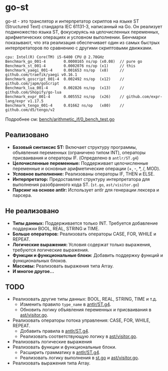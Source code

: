 # go-st

go-st - это транслятор и интерпретатор скриптов на языке ST (Structured Text) стандарта IEC 61131-3, написанный на Go. Он реализует подмножество языка ST, фокусируясь на целочисленных переменных, арифметических операциях и условном выполнении. Бенчмарки показывают, что эта реализация обеспечивает один из самых быстрых интерпретаторов по сравнению с другими скриптовыми движками.

```
cpu: Intel(R) Core(TM) i5-6400 CPU @ 2.70GHz
Benchmark_go_001-4        0.0000165 ns/op (x0.08)  // pure go
Benchmark_st_001-4        0.0002076 ns/op (x1)     // this
Benchmark_yaegi_001-4     0.001653 ns/op  (x8)     // github.com/traefik/yaegi v0.16.1
Benchmark_goscript_001-4  0.002492 ns/op  (x12)    // github.com/japm/goScript
Benchmark_lua_001-4       0.002826 ns/op  (x13)    // github.com/Shopify/go-lua
Benchmark_expr_001-4      0.005552 ns/op  (x26)    // github.com/expr-lang/expr v1.17.5
Benchmark_tengo_001-4     0.01662 ns/op   (x80)    // github.com/d5/tengo/v2
```
Подробнее см: [bench/arithmetic_if/0_bench_test.go](https://github.com/slonegd/go-st/blob/main/bench/arithmetic_if/0_bench_test.go)

## Реализовано

*   **Базовый синтаксис ST:** Включает структуру программы, объявления переменных (ограничено типом INT), операторы присваивания и операторы IF. (Определено в `antlr/ST.g4`)
*   **Целочисленные переменные:** Поддерживает целочисленные переменные и основные арифметические операции (+, -, \*, /, MOD).
*   **Условное выполнение:** Реализованы операторы IF, THEN и ELSE.
*   **Интерпретатор:** Предоставляет структуру интерпретатора для выполнения разобранного кода ST. (`st.go`, `ast/visitor.go`)
*   **Парсинг на основе antlr:** Использует antlr для генерации лексера и парсера.

## Не реализовано

*   **Типы данных:** Поддерживается только INT. Требуется добавление поддержки BOOL, REAL, STRING и TIME.
*   **Больше операторов:** Реализовать операторы CASE, FOR, WHILE и REPEAT.
*   **Логические выражения:** Условия содержат только выражения, требуются логические выражения.
*   **Функции и функциональные блоки:** Добавить поддержку функций и функциональных блоков.
*   **Массивы:** Реализовать выражения типа Array.
*   **И многое другое...**

## TODO

*   Реализовать другие типы данных: BOOL, REAL, STRING, TIME и т.д.
    *   Изменить правило `type_name` в [antlr/ST.g4](https://github.com/slonegd/go-st/blob/main/antlr/ST.g4).
    *   Обновить логику объявления переменных и присваивания в [ast/visitor.go](https://github.com/slonegd/go-st/blob/main/ast/visitor.go).
*   Реализовать операторы потока управления: CASE, FOR, WHILE, REPEAT.
    *   Добавить правила в [antlr/ST.g4](https://github.com/slonegd/go-st/blob/main/antlr/ST.g4).
    *   Реализовать соответствующую логику в [ast/visitor.go](https://github.com/slonegd/go-st/blob/main/ast/visitor.go).
*   Реализовать логические выражения
*   Реализовать функции и функциональные блоки.
    *   Расширить грамматику в [antlr/ST.g4](https://github.com/slonegd/go-st/blob/main/antlr/ST.g4).
    *   Реализовать логику выполнения в [st.go](https://github.com/slonegd/go-st/blob/main/st.go) и [ast/visitor.go](https://github.com/slonegd/go-st/blob/main/ast/visitor.go).
*   Реализовать выражения типа Array.
